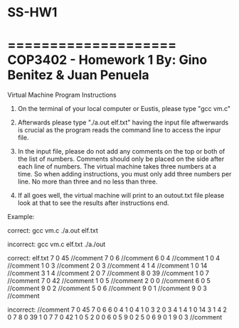 
# SS-HW1

====================
COP3402 - Homework 1
 By:
     Gino Benitez & 
     Juan Penuela
====================

Virtual Machine Program Instructions

1. On the terminal of your local computer or Eustis, please type "gcc vm.c"
   
2. Afterwards please type "./a.out elf.txt" having the input file aftwerwards is crucial as the program reads the command line to
 access the inpur file.

4. In the input file, please do not add any comments on the top or both of the list of numbers. Comments should only be placed on the
 side after each line of numbers. The virtual machine takes three numbers at a time. So when adding instructions, you must only add
three numbers per line. No more than three and no less than three.

5. If all goes well, the virtual machine will print to an outout.txt file please look at that to see the results after instructions
end.

Example:

correct:
gcc vm.c
./a.out elf.txt

incorrect:
gcc vm.c elf.txt
./a./out

correct:
elf.txt
7 0 45 //comment
7 0 6  //comment
6 0 4  //comment
1 0 4  //comment
1 0 3  //comment
2 0 3  //comment
4 1 4  //comment
1 0 14  //comment
3 1 4  //comment
2 0 7  //comment
8 0 39  //comment
1 0 7  //comment
7 0 42  //comment
1 0 5  //comment
2 0 0  //comment
6 0 5  //comment
9 0 2  //comment
5 0 6  //comment
9 0 1  //comment
9 0 3  //comment

incorrect:
//comment
7 0 45
7 0 6
6 0 4
1 0 4
1 0 3
2 0 3
4 1 4
1 0 14
3 1 4
2 0 7
8 0 39
1 0 7
7 0 42
1 0 5
2 0 0
6 0 5
9 0 2
5 0 6
9 0 1
9 0 3
//comment

